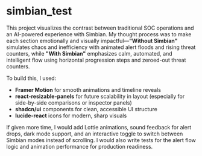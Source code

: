 # simbian_test


This project visualizes the contrast between traditional SOC operations and an AI-powered experience with Simbian. My thought process was to make each section emotionally and visually impactful—**"Without Simbian"** simulates chaos and inefficiency with animated alert floods and rising threat counters, while **"With Simbian"** emphasizes calm, automated, and intelligent flow using horizontal progression steps and zeroed-out threat counters.

To build this, I used:
- **Framer Motion** for smooth animations and timeline reveals
- **react-resizable-panels** for future scalability in layout (especially for side-by-side comparisons or inspector panels)
- **shadcn/ui** components for clean, accessible UI structure
- **lucide-react** icons for modern, sharp visuals

If given more time, I would add Lottie animations, sound feedback for alert drops, dark mode support, and an interactive toggle to switch between Simbian modes instead of scrolling. I would also write tests for the alert flow logic and animation performance for production readiness.

